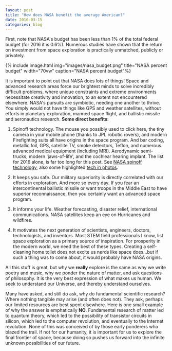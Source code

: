 ```yaml
---
layout: post
title: "How does NASA benefit the average American?"
date: 2016-03-15
categories: blog
---
```


First, note that NASA's budget has
been less than 1% of the total federal budget (for 2016 it is 0.6%). Numerous
studies have shown that the return on investment from space exploration is
practically unmatched, publicly or privately.

{% include image.html img="images/nasa_budget.png" title="NASA percent budget" 
    width="70vw" caption="NASA percent budget"%}

It is important to point out
that NASA does lots of things! Space and advanced research areas force our
brightest minds to solve incredibly difficult problems, where unique
constraints and extreme environments necessitate creativity and innovation,
to an extent not encountered elsewhere. NASA's pursuits are
symbiotic, needing one another to thrive. You simply would not have
things like GPS and weather satellites, without efforts in planetary
exploration, manned space flight, and ballistic missile and aeronautics
research. __Some direct benefits__:

1. Spinoff technology. The mouse you possibly used to click here, the tiny
   camera in your mobile phone (thanks to JPL robotic rovers), and modern
   Firefighting suits all have origins in the space program. And bar coding,
   metallic foil, GPS, satellite TV, smoke detectors, Teflon, and numerous
   advanced medical equipment (including MRI). Aerodynamic semi-trucks,
   modern 'jaws-of-life', and the cochlear hearing implant. The list for 2016
   alone, is far too long for this post.
   See [NASA spinoff technology][], also some highlighted [tech in photos][].

2. It keeps you safe. Our military superiority is directly
   correlated with our efforts in exploration. And more so every day.
   If you fear an intercontinental ballistic missile or want troops in the
   Middle East to have superior reconnaissance, then you certainly want
   an advanced space program.

3. It informs your life. Weather forecasting, disaster relief, international
   communications. NASA satellites keep an eye on Hurricanes and wildfires.

4. It motivates the next generation of scientists, engineers, doctors,
   technologists, and inventors. Most STEM field professionals I know,
   list space exploration as a primary source of inspiration. For prosperity
   in the modern world, we need the best of these types. Creating a
   self-cleaning home toilet does not excite us nerds like space does...but if
   such a thing was to come about, it would probably have NASA origins.

All this stuff is great, but why we __really__ explore is the same as why we
write poetry and music, why we ponder the nature of matter, and ask questions
of philosophy. It is the very best expression of what makes us human. We
seek to understand our Universe, and thereby understand ourselves.

Many have asked, and still do ask, why do fundamental scientific research?
Where nothing tangible may arise (and often does not). They ask, perhaps
our limited resources are best spent elsewhere. Here is one small example
of why the answer is emphatically __NO__.
Fundamental research of matter led to quantum theory, which led to
the possibility of transistor circuits in silicon, which led to the computer
revolution, and eventually to the Internet revolution. None of this was
conceived of by those early ponderers who blazed the trail.
If not for our humanity, it is important for us to explore the final
frontier of space, because doing so pushes us forward into the
infinite unknown possibilities of our future.

[NASA spinoff technology]: http://spinoff.nasa.gov
[tech in photos]: http://www.nasa.gov/offices/oct/40-years-of-nasa-spinoff
